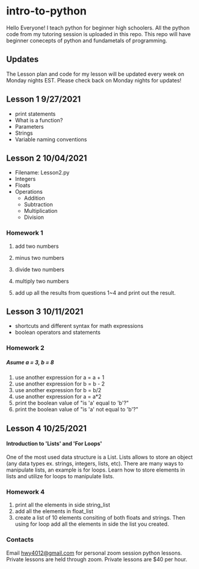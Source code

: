 # intro-to-python
Hello Everyone! I teach python for beginner high schoolers. All the python code from my tutoring session is uploaded in this repo. This repo will have beginner conecepts of python and fundametals of programming. 

## Updates
The Lesson plan and code for my lesson will be updated every week on Monday nights EST. Please check back on Monday nights for updates!

## Lesson 1 9/27/2021
+ print statements 
+ What is a function?
+ Parameters
+ Strings
+ Variable naming conventions

## Lesson 2 10/04/2021
+ Filename: Lesson2.py 
+ Integers 
+ Floats 
+ Operations 
  + Addition 
  + Subtraction
  + Multiplication
  + Division

### Homework 1
 1. add two numbers 

 2. minus two numbers 

 3. divide two numbers

 4. multiply two numbers 

 5. add up all the results from questions 1~4 and print out the result.

## Lesson 3 10/11/2021
+ shortcuts and different syntax for math expressions
+ boolean operators and statements

### Homework 2
##### Asume a = 3, b = 8

 1. use another expression for a = a + 1 
 2. use another expression for b = b - 2
 3. use another expression for b = b/2
 4. use another expression for a = a*2
 5. print the boolean value of "is 'a' equal to 'b'?"
 6. print the boolean value of "is 'a' not equal to 'b'?"

## Lesson 4 10/25/2021
#### Introduction to 'Lists' and 'For Loops'
One of the most used data structure is a List. Lists allows to store an object (any data types ex. strings, integers, lists, etc). There are many ways to manipulate lists, an example is for loops. Learn how to store elements in lists and utilize for loops to manipulate lists. 

### Homework 4
 1. print all the elements in side string_list
 2. add all the elements in float_list 
 3. create a list of 10 elements consiting of both floats and strings. Then using for loop add all the elements in side the list you created. 

### Contacts
Email hwy4012@gmail.com for personal zoom session python lessons. Private lessons are held through zoom. Private lessons are $40 per hour.